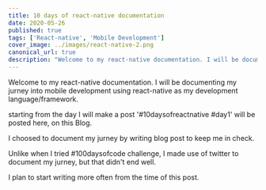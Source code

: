 ```yaml
---
title: 10 days of react-native documentation
date: 2020-05-26
published: true
tags: ['React-native', 'Mobile Development']
cover_image: ../images/react-native-2.png
canonical_url: true
description: "Welcome to my react-native documentation. I will be documenting my jurney into mobile development using react-native as my development language/framework."
---
```


Welcome to my react-native documentation. I will be documenting my jurney into mobile development using react-native as my development language/framework. 

starting from the day I will make a post '#10daysofreactnative #day1' will be posted here, on this Blog.

I choosed to document my jurney by writing blog post to keep me in check. 

Unlike when I tried #100daysofcode challenge, I made use of twitter to document my jurney, but that didn't end well.

I plan to start writing more often from the time of this post. 
